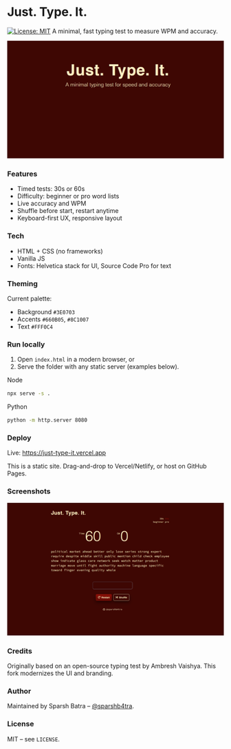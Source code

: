 # Just. Type. It.
[![License: MIT](https://img.shields.io/badge/License-MIT-%238C1007.svg?style=flat-square)](LICENSE)
A minimal, fast typing test to measure WPM and accuracy.

<p align="center">
  <img src="./image.png" alt="Just. Type. It. preview" width="720" />
</p>

### Features
- Timed tests: 30s or 60s
- Difficulty: beginner or pro word lists
- Live accuracy and WPM
- Shuffle before start, restart anytime
- Keyboard-first UX, responsive layout

### Tech
- HTML + CSS (no frameworks)
- Vanilla JS
- Fonts: Helvetica stack for UI, Source Code Pro for text

### Theming
Current palette:
- Background `#3E0703`
- Accents `#660B05`, `#8C1007`
- Text `#FFF0C4`

### Run locally
1. Open `index.html` in a modern browser, or
2. Serve the folder with any static server (examples below).

Node
```bash
npx serve -s .
```

Python
```bash
python -m http.server 8080
```

### Deploy
Live: https://just-type-it.vercel.app

This is a static site. Drag-and-drop to Vercel/Netlify, or host on GitHub Pages.

### Screenshots

<p align="center">
  <img src="./image2.png" alt="Typing test UI screenshot" width="720" />
</p>

### Credits
Originally based on an open-source typing test by Ambresh Vaishya. This fork modernizes the UI and branding.

### Author
Maintained by Sparsh Batra – [@sparshb4tra](https://github.com/sparshb4tra).

### License
MIT – see `LICENSE`.
